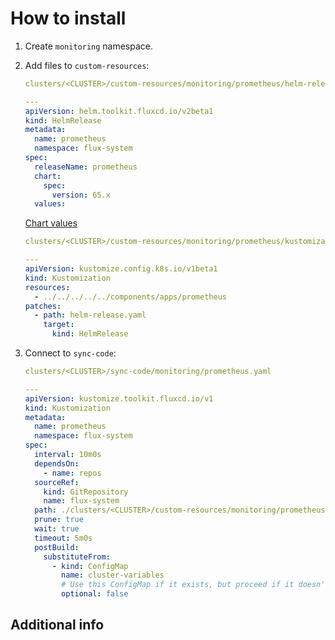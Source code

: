 # How to install

1. Create `monitoring` namespace.

2. Add files to `custom-resources`:

    ```yaml
    clusters/<CLUSTER>/custom-resources/monitoring/prometheus/helm-release.yaml

    ---
    apiVersion: helm.toolkit.fluxcd.io/v2beta1
    kind: HelmRelease
    metadata:
      name: prometheus
      namespace: flux-system
    spec:
      releaseName: prometheus
      chart:
        spec:
          version: 65.x
      values:
    ```

    [Chart values](https://github.com/prometheus-community/helm-charts/blob/main/charts/kube-prometheus-stack/values.yaml)

    ```yaml
    clusters/<CLUSTER>/custom-resources/monitoring/prometheus/kustomization.yaml

    ---
    apiVersion: kustomize.config.k8s.io/v1beta1
    kind: Kustomization
    resources:
      - ../../../../../components/apps/prometheus
    patches:
      - path: helm-release.yaml
        target:
          kind: HelmRelease
    ```

3. Connect to `sync-code`:

    ```yaml
    clusters/<CLUSTER>/sync-code/monitoring/prometheus.yaml

    ---
    apiVersion: kustomize.toolkit.fluxcd.io/v1
    kind: Kustomization
    metadata:
      name: prometheus
      namespace: flux-system
    spec:
      interval: 10m0s
      dependsOn:
        - name: repos
      sourceRef:
        kind: GitRepository
        name: flux-system
      path: ./clusters/<CLUSTER>/custom-resources/monitoring/prometheus
      prune: true
      wait: true
      timeout: 5m0s
      postBuild:
        substituteFrom:
          - kind: ConfigMap
            name: cluster-variables
            # Use this ConfigMap if it exists, but proceed if it doesn't.
            optional: false
    ```

## Additional info
